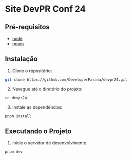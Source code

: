 # Site DevPR Conf 24

## Pré-requisitos

- [node](https://nodejs.org/pt/download)
- [pnpm](https://pnpm.io/installation)

## Instalação

1. Clone o repositório:

```sh
git clone https://github.com/DeveloperParana/devpr24.git
```

2. Navegue até o diretório do projeto:

```sh
cd devpr24
```

3. Instale as dependências:

```sh
pnpm install
```

## Executando o Projeto

1. Inicie o servidor de desenvolvimento:

```sh
pnpm dev
```
